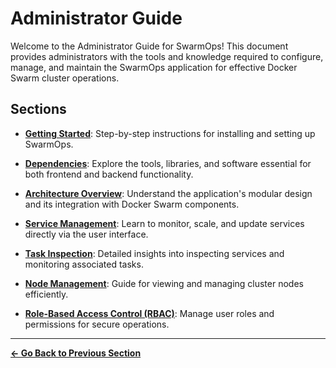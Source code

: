 # Administrator Guide

Welcome to the Administrator Guide for SwarmOps! This document provides administrators with the tools and knowledge required to configure, manage, and maintain the SwarmOps application for effective Docker Swarm cluster operations.

## Sections

- **[Getting Started](getting-started.md)**: Step-by-step instructions for installing and setting up SwarmOps.

- **[Dependencies](administrator/dependencies.md)**: Explore the tools, libraries, and software essential for both frontend and backend functionality.

- **[Architecture Overview](administrator/architecture.md)**: Understand the application's modular design and its integration with Docker Swarm components.

- **[Service Management](administrator/service-management.md)**: Learn to monitor, scale, and update services directly via the user interface.

- **[Task Inspection](administrator/task-inspection.md)**: Detailed insights into inspecting services and monitoring associated tasks.

- **[Node Management](administrator/node-management.md)**: Guide for viewing and managing cluster nodes efficiently.

- **[Role-Based Access Control (RBAC)](administrator/rbac.md)**: Manage user roles and permissions for secure operations.

---

**[← Go Back to Previous Section](../README.md)**
